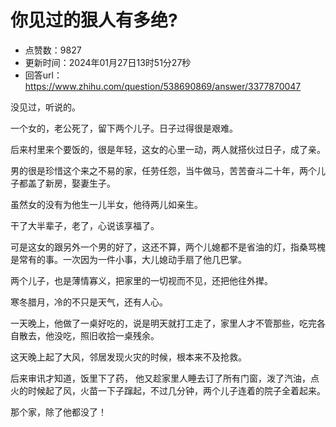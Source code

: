 # 你见过的狠人有多绝?
- 点赞数：9827
- 更新时间：2024年01月27日13时51分27秒
- 回答url：https://www.zhihu.com/question/538690869/answer/3377870047
<body>
 <p data-pid="emPvSTfE">没见过，听说的。</p>
 <p data-pid="a3ZcrIVp">一个女的，老公死了，留下两个儿子。日子过得很是艰难。</p>
 <p data-pid="Ku_H85SG">后来村里来个要饭的，很是年轻，这女的心里一动，两人就搭伙过日子，成了亲。</p>
 <p data-pid="oIy9atB6">男的很是珍惜这个来之不易的家，任劳任怨，当牛做马，苦苦奋斗二十年，两个儿子都盖了新房，娶妻生子。</p>
 <p data-pid="kPy6dM8B">虽然女的没有为他生一儿半女，他待两儿如亲生。</p>
 <p data-pid="N-gQqq5n">干了大半辈子，老了，心说该享福了。</p>
 <p data-pid="I1BqAr3L">可是这女的跟另外一个男的好了，这还不算，两个儿媳都不是省油的灯，指桑骂槐是常有的事。一次因为一件小事，大儿媳动手扇了他几巴掌。</p>
 <p data-pid="GWTExJTB">两个儿子，也是薄情寡义，把家里的一切视而不见，还把他往外撵。</p>
 <p data-pid="Fho0LnHO">寒冬腊月，冷的不只是天气，还有人心。</p>
 <p data-pid="TZpA7O4v">一天晚上，他做了一桌好吃的，说是明天就打工走了，家里人才不管那些，吃完各自散去，他没吃，照旧收拾一桌残余。</p>
 <p data-pid="1ePcSjgo">这天晚上起了大风，邻居发现火灾的时候，根本来不及抢救。</p>
 <p data-pid="cEUU75NB">后来审讯才知道，饭里下了药， 他又趁家里人睡去订了所有门窗，泼了汽油，点火的时候起了风，火苗一下子蹿起，不过几分钟，两个儿子连着的院子全着起来。</p>
 <p data-pid="mfUFVcDp">那个家，除了他都没了！</p>
</body>